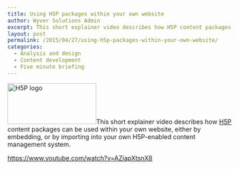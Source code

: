 ```yaml
---
title: Using H5P packages within your own website
author: Wyver Solutions Admin
excerpt: This short explainer video describes how H5P content packages can be used within your own website, either by embedding, or by importing into your own H5P-enabled content management system.
layout: post
permalink: /2015/04/27/using-h5p-packages-within-your-own-website/
categories:
  - Analysis and design
  - Content development
  - Five minute briefing
---
```

[<img class="alignright wp-image-1380" src="http://www.wyversolutions.co.uk/cms/wp-content/uploads/2015/04/h5p-rect-logo-300x139.png" alt="H5P logo" width="199" height="92" />][1]This short explainer video describes how [H5P][2] content packages can be used within your own website, either by embedding, or by importing into your own H5P-enabled content management system.

https://www.youtube.com/watch?v=AZiapXtsnX8

 [1]: http://www.wyversolutions.co.uk/cms/wp-content/uploads/2015/04/h5p-rect-logo.png
 [2]: http://www.wyversolutions.co.uk/cms/2015/04/24/creating-rich-portable-learning-experiences-without-scorm/